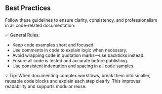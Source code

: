 ## Best Practices

Follow these guidelines to ensure clarity, consistency, and professionalism in all code-related documentation:

✅ General Rules:

- Keep code examples short and focused.  
- Use comments in code to explain logic when necessary.  
- Avoid wrapping code in quotation marks—use backticks instead.  
- Ensure all code is tested and accurate before publishing.  
- Use consistent indentation and spacing in all code samples.

💡 Tip: When documenting complex workflows, break them into smaller, reusable code blocks and explain each step clearly. This improves readability and supports modular reuse.
